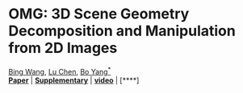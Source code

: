 # OMG: 3D Scene Geometry Decomposition and Manipulation from 2D Images
[Bing Wang](https://www.cs.ox.ac.uk/people/bing.wang/), [Lu Chen](https://chenlu-china.github.io/), [Bo Yang<sup>*</sup>](https://yang7879.github.io/)</br>
[**Paper**]() | [**Supplementary**]() | [**video**]() | [****]

